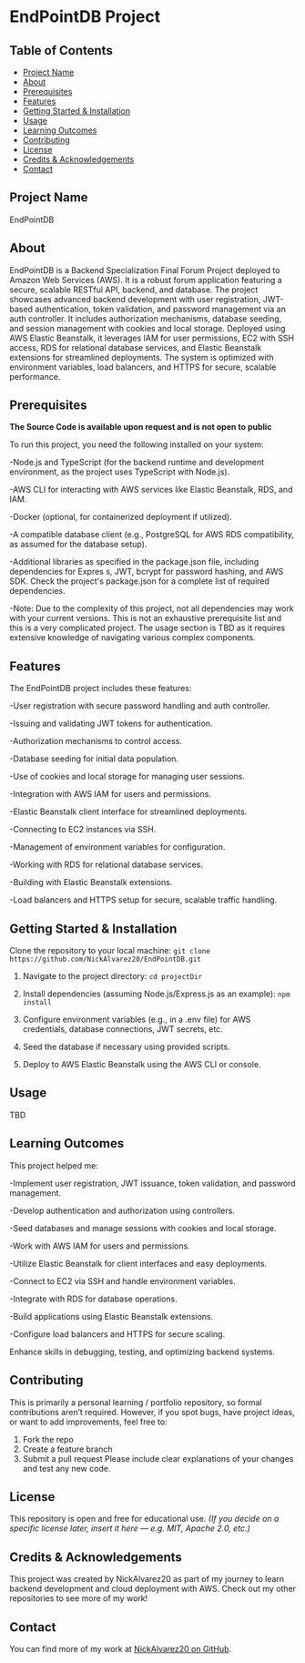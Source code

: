 # EndPointDB Project
## Table of Contents
- [Project Name](#project-name)
- [About](#about)
- [Prerequisites](#prerequisites)
- [Features](#features)
- [Getting Started & Installation](#getting-started--installation)
- [Usage](#usage)
- [Learning Outcomes](#learning-outcomes)
- [Contributing](#contributing)
- [License](#license)
- [Credits & Acknowledgements](#credits--acknowledgements)
- [Contact](#contact)
## Project Name
EndPointDB
## About
EndPointDB is a Backend Specialization Final Forum Project deployed to Amazon Web Services (AWS). It is a robust forum application featuring a secure, scalable RESTful API, backend, and database. The project showcases advanced backend development with user registration, JWT-based authentication, token validation, and password management via an auth controller. It includes authorization mechanisms, database seeding, and session management with cookies and local storage. Deployed using AWS Elastic Beanstalk, it leverages IAM for user permissions, EC2 with SSH access, RDS for relational database services, and Elastic Beanstalk extensions for streamlined deployments. The system is optimized with environment variables, load balancers, and HTTPS for secure, scalable performance.
## Prerequisites

**The Source Code is available upon request and is not open to public**

To run this project, you need the following installed on your system:

-Node.js and TypeScript (for the backend runtime and development environment, as the project uses TypeScript with Node.js).

-AWS CLI for interacting with AWS services like Elastic Beanstalk, RDS, and IAM.

-Docker (optional, for containerized deployment if utilized).

-A compatible database client (e.g., PostgreSQL for AWS RDS compatibility, as assumed for the database setup).

-Additional libraries as specified in the package.json file, including dependencies for Expres
s, JWT, bcrypt for password hashing, and AWS SDK. Check the project's package.json for a complete list of required dependencies.

-Note: Due to the complexity of this project, not all dependencies may work with your current versions. This is not an exhaustive prerequisite list and this is a very complicated project. The usage section is TBD as it requires extensive knowledge of navigating various complex components. 

## Features
The EndPointDB project includes these features:

-User registration with secure password handling and auth controller.

-Issuing and validating JWT tokens for authentication.

-Authorization mechanisms to control access.

-Database seeding for initial data population.

-Use of cookies and local storage for managing user sessions.

-Integration with AWS IAM for users and permissions.

-Elastic Beanstalk client interface for streamlined deployments.

-Connecting to EC2 instances via SSH.

-Management of environment variables for configuration.

-Working with RDS for relational database services.

-Building with Elastic Beanstalk extensions.

-Load balancers and HTTPS setup for secure, scalable traffic handling.

## Getting Started & Installation
Clone the repository to your local machine:
`git clone https://github.com/NickAlvarez20/EndPointDB.git`

1. Navigate to the project directory:
`cd projectDir`
2. Install dependencies (assuming Node.js/Express.js as an example):
`npm install`

3. Configure environment variables (e.g., in a .env file) for AWS credentials, database connections, JWT secrets, etc.

4. Seed the database if necessary using provided scripts.

5. Deploy to AWS Elastic Beanstalk using the AWS CLI or console.

## Usage
TBD

## Learning Outcomes
This project helped me:

-Implement user registration, JWT issuance, token validation, and password management.

-Develop authentication and authorization using controllers.

-Seed databases and manage sessions with cookies and local storage.

-Work with AWS IAM for users and permissions.

-Utilize Elastic Beanstalk for client interfaces and easy deployments.

-Connect to EC2 via SSH and handle environment variables.

-Integrate with RDS for database operations.

-Build applications using Elastic Beanstalk extensions.

-Configure load balancers and HTTPS for secure scaling.

Enhance skills in debugging, testing, and optimizing backend systems.
## Contributing
This is primarily a personal learning / portfolio repository, so formal contributions aren’t required. However, if you spot bugs, have project ideas, or want to add improvements, feel free to:
1. Fork the repo
2. Create a feature branch
3. Submit a pull request Please include clear explanations of your changes and test any new code.
## License
This repository is open and free for educational use.
*(If you decide on a specific license later, insert it here — e.g. MIT, Apache 2.0, etc.)*
## Credits & Acknowledgements
This project was created by NickAlvarez20 as part of my journey to learn backend development and cloud deployment with AWS. Check out my other repositories to see more of my work!
## Contact
You can find more of my work at [NickAlvarez20 on GitHub](https://github.com/NickAlvarez20).
